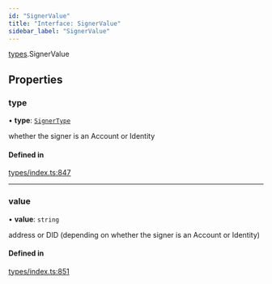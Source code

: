 ```yaml
---
id: "SignerValue"
title: "Interface: SignerValue"
sidebar_label: "SignerValue"
---
```


[types](../../../modules/Types/Types.md).SignerValue

## Properties

### type

• **type**: [`SignerType`](../../../enums/Types/SignerType/SignerType.md)

whether the signer is an Account or Identity

#### Defined in

[types/index.ts:847](https://github.com/PolymeshAssociation/polymesh-sdk/blob/95e180d28/src/types/index.ts#L847)

___

### value

• **value**: `string`

address or DID (depending on whether the signer is an Account or Identity)

#### Defined in

[types/index.ts:851](https://github.com/PolymeshAssociation/polymesh-sdk/blob/95e180d28/src/types/index.ts#L851)
